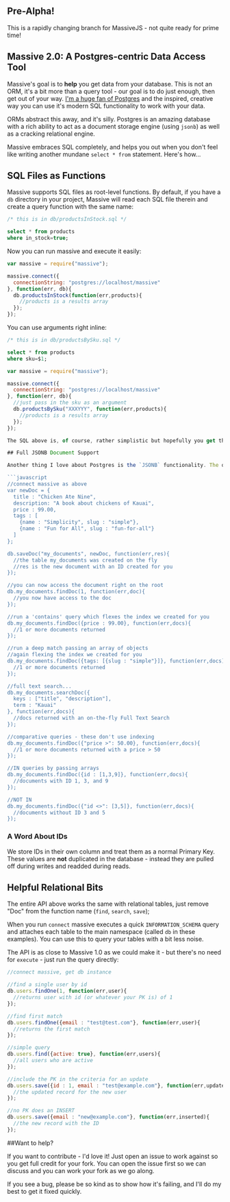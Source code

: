 
## Pre-Alpha!

This is a rapidly changing branch for MassiveJS - not quite ready for prime time! 

## Massive 2.0: A Postgres-centric Data Access Tool

Massive's goal is to **help** you get data from your database. This is not an ORM, it's a bit more than a query tool - our goal is to do just enough, then get out of your way. [I'm a huge fan of Postgres](http://rob.conery.io/category/postgres/) and the inspired, creative way you can use it's modern SQL functionality to work with your data.

ORMs abstract this away, and it's silly. Postgres is an amazing database with a rich ability to act as a document storage engine (using `jsonb`) as well as a cracking relational engine.

Massive embraces SQL completely, and helps you out when you don't feel like writing another mundane `select * from` statement. Here's how...

## SQL Files as Functions

Massive supports SQL files as root-level functions. By default, if you have a `db` directory in your project, Massive will read each SQL file therein and create a query function with the same name:

```sql
/* this is in db/productsInStock.sql */

select * from products
where in_stock=true;
```

Now you can run massive and execute it easily:

```javascript
var massive = require("massive");

massive.connect({
  connectionString: "postgres://localhost/massive"
}, function(err, db){
  db.productsInStock(function(err,products){
    //products is a results array
  });
});
```

You can use arguments right inline:

```sql
/* this is in db/productsBySku.sql */

select * from products
where sku=$1;
```

```javascript
var massive = require("massive");

massive.connect({
  connectionString: "postgres://localhost/massive"
}, function(err, db){
  //just pass in the sku as an argument
  db.productsBySku("XXXYYY", function(err,products){
    //products is a results array
  });
});

The SQL above is, of course, rather simplistic but hopefully you get the idea: *use SQL to its fullest, we'll execute it safely for you*.

## Full JSONB Document Support

Another thing I love about Postgres is the `JSONB` functionality. The queries are simple enough to write - but if you just want to encapsulate it all - we've got your back!

```javascript
//connect massive as above
var newDoc = {
  title : "Chicken Ate Nine",
  description: "A book about chickens of Kauai",
  price : 99.00,
  tags : [
    {name : "Simplicity", slug : "simple"},
    {name : "Fun for All", slug : "fun-for-all"}
  ]
};

db.saveDoc("my_documents", newDoc, function(err,res){
  //the table my_documents was created on the fly
  //res is the new document with an ID created for you
});

//you can now access the document right on the root
db.my_documents.findDoc(1, function(err,doc){
  //you now have access to the doc
});

//run a 'contains' query which flexes the index we created for you
db.my_documents.findDoc({price : 99.00}, function(err,docs){
  //1 or more documents returned
});

//run a deep match passing an array of objects
//again flexing the index we created for you
db.my_documents.findDoc({tags: [{slug : "simple"}]}, function(err,docs){
  //1 or more documents returned
});

//full text search...
db.my_documents.searchDoc({
  keys : ["title", "description"],
  term : "Kauai"
}, function(err,docs){
  //docs returned with an on-the-fly Full Text Search
});

//comparative queries - these don't use indexing
db.my_documents.findDoc({"price >": 50.00}, function(err,docs){
  //1 or more documents returned with a price > 50
});

//IN queries by passing arrays
db.my_documents.findDoc({id : [1,3,9]}, function(err,docs){
  //documents with ID 1, 3, and 9
});

//NOT IN
db.my_documents.findDoc({"id <>": [3,5]}, function(err,docs){
  //documents without ID 3 and 5
});
```

### A Word About IDs

We store IDs in their own column and treat them as a normal Primary Key. These values are **not** duplicated in the database - instead they are pulled off during writes and readded during reads.

## Helpful Relational Bits

The entire API above works the same with relational tables, just remove "Doc" from the function name (`find`, `search`, `save`);

When you run `connect` massive executes a quick `INFORMATION_SCHEMA` query and attaches each table to the main namespace (called `db` in these examples). You can use this to query your tables with a bit less noise.

The API is as close to Massive 1.0 as we could make it - but there's no need for `execute` - just run the query directly:

```javascript
//connect massive, get db instance

//find a single user by id
db.users.findOne(1, function(err,user){
  //returns user with id (or whatever your PK is) of 1
});

//find first match
db.users.findOne({email : "test@test.com"}, function(err,user){
  //returns the first match
});

//simple query
db.users.find({active: true}, function(err,users){
  //all users who are active
});

//include the PK in the criteria for an update
db.users.save({id : 1, email : "test@example.com"}, function(err,updated){
  //the updated record for the new user
});

//no PK does an INSERT
db.users.save({email : "new@example.com"}, function(err,inserted){
  //the new record with the ID
});
```

##Want to help?

If you want to contribute - I'd love it! Just open an issue to work against so you get full credit for your fork. You can open the issue first so we can discuss and you can work your fork as we go along.

If you see a bug, please be so kind as to show how it's failing, and I'll do my best to get it fixed quickly.

